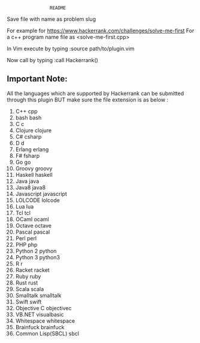 					README
		
Save file with name as problem slug

For example for https://www.hackerrank.com/challenges/solve-me-first
For a c++ program name file as <solve-me-first.cpp>

In Vim execute by typing
:source path/to/plugin.vim

Now call by typing
:call Hackerrank()

Important Note:
---------------
All the languages which are supported by Hackerrank can be submitted through this plugin BUT make sure the file extension is as below : 

1. C++		cpp
2. bash		bash
3. C		c
4. Clojure	clojure
5. C#		csharp
6. D		d
7. Erlang	erlang
8. F#		fsharp
9. Go		go
10. Groovy	groovy
11. Haskell	haskell
12. Java	java
13. Java8	java8
14. Javascript	javascript
15. LOLCODE	lolcode
16. Lua 	lua
17. Tcl		tcl
18. OCaml	ocaml
19. Octave	octave
20. Pascal	pascal
21. Perl	perl
22. PHP		php
23. Python 2	python
24. Python 3	python3
25. R		r
26. Racket	racket
27. Ruby	ruby
28. Rust	rust
29. Scala	scala
30. Smalltalk	smalltalk
31. Swift	swift
32. Objective C	objectivec
33. VB.NET	visualbasic
34. Whitespace	whitespace
35. Brainfuck	brainfuck
36. Common Lisp(SBCL)	sbcl



